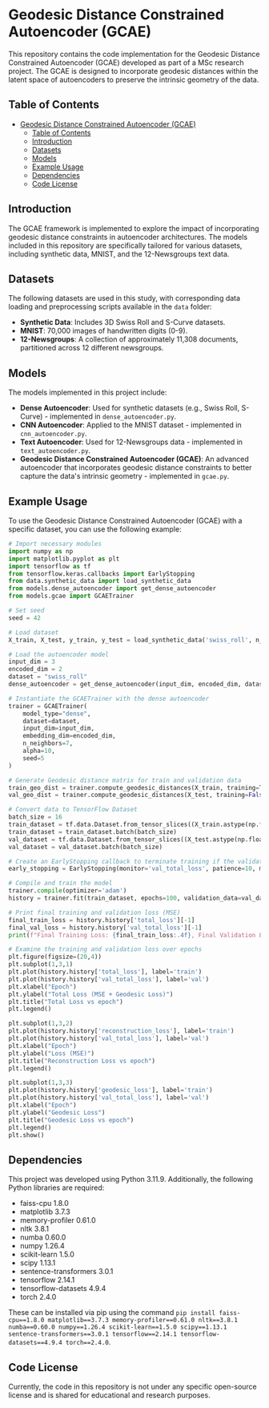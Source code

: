 # Geodesic Distance Constrained Autoencoder (GCAE)

This repository contains the code implementation for the Geodesic Distance Constrained Autoencoder (GCAE) developed as part of a MSc research project. The GCAE is designed to incorporate geodesic distances within the latent space of autoencoders to preserve the intrinsic geometry of the data.

## Table of Contents
- [Geodesic Distance Constrained Autoencoder (GCAE)](#geodesic-distance-constrained-autoencoder-gcae)
  - [Table of Contents](#table-of-contents)
  - [Introduction](#introduction)
  - [Datasets](#datasets)
  - [Models](#models)
  - [Example Usage](#example-usage)
  - [Dependencies](#dependencies)
  - [Code License](#code-license)

## Introduction

The GCAE framework is implemented to explore the impact of incorporating geodesic distance constraints in autoencoder architectures. The models included in this repository are specifically tailored for various datasets, including synthetic data, MNIST, and the 12-Newsgroups text data.

## Datasets

The following datasets are used in this study, with corresponding data loading and preprocessing scripts available in the `data` folder:

- **Synthetic Data**: Includes 3D Swiss Roll and S-Curve datasets.
- **MNIST**: 70,000 images of handwritten digits (0-9).
- **12-Newsgroups**: A collection of approximately 11,308 documents, partitioned across 12 different newsgroups.

## Models

The models implemented in this project include:

- **Dense Autoencoder**: Used for synthetic datasets (e.g., Swiss Roll, S-Curve) - implemented in `dense_autoencoder.py`.
- **CNN Autoencoder**: Applied to the MNIST dataset - implemented in `cnn_autoencoder.py`.
- **Text Autoencoder**: Used for 12-Newsgroups data - implemented in `text_autoencoder.py`.
- **Geodesic Distance Constrained Autoencoder (GCAE)**: An advanced autoencoder that incorporates geodesic distance constraints to better capture the data's intrinsic geometry - implemented in `gcae.py`.

## Example Usage

To use the Geodesic Distance Constrained Autoencoder (GCAE) with a specific dataset, you can use the following example:

```python
# Import necessary modules
import numpy as np
import matplotlib.pyplot as plt
import tensorflow as tf
from tensorflow.keras.callbacks import EarlyStopping
from data.synthetic_data import load_synthetic_data
from models.dense_autoencoder import get_dense_autoencoder
from models.gcae import GCAETrainer

# Set seed
seed = 42

# Load dataset
X_train, X_test, y_train, y_test = load_synthetic_data('swiss_roll', n_samples=4000, noise=0.1, test_size=0.2, seed=seed)

# Load the autoencoder model
input_dim = 3
encoded_dim = 2 
dataset = "swiss_roll"
dense_autoencoder = get_dense_autoencoder(input_dim, encoded_dim, dataset)

# Instantiate the GCAETrainer with the dense autoencoder
trainer = GCAETrainer(
    model_type="dense",
    dataset=dataset,
    input_dim=input_dim,
    embedding_dim=encoded_dim,
    n_neighbors=7,
    alpha=10,
    seed=5
)

# Generate Geodesic distance matrix for train and validation data
train_geo_dist = trainer.compute_geodesic_distances(X_train, training=True)
val_geo_dist = trainer.compute_geodesic_distances(X_test, training=False)

# Convert data to TensorFlow Dataset
batch_size = 16
train_dataset = tf.data.Dataset.from_tensor_slices((X_train.astype(np.float32), np.arange(len(X_train))))
train_dataset = train_dataset.batch(batch_size)
val_dataset = tf.data.Dataset.from_tensor_slices((X_test.astype(np.float32), np.arange(len(X_test))))
val_dataset = val_dataset.batch(batch_size)

# Create an EarlyStopping callback to terminate training if the validation total loss doesn't immprove after 10 epochs
early_stopping = EarlyStopping(monitor='val_total_loss', patience=10, mode='min', restore_best_weights=True)

# Compile and train the model
trainer.compile(optimizer='adam')
history = trainer.fit(train_dataset, epochs=100, validation_data=val_dataset, callbacks=early_stopping)

# Print final training and validation loss (MSE)
final_train_loss = history.history['total_loss'][-1]
final_val_loss = history.history['val_total_loss'][-1]
print(f"Final Training Loss: {final_train_loss:.4f}, Final Validation Loss: {final_val_loss:.4f}")

# Examine the training and validation loss over epochs
plt.figure(figsize=(20,4))
plt.subplot(1,3,1)
plt.plot(history.history['total_loss'], label='train')
plt.plot(history.history['val_total_loss'], label='val')
plt.xlabel("Epoch")
plt.ylabel("Total Loss (MSE + Geodesic Loss)")
plt.title("Total Loss vs epoch")
plt.legend()

plt.subplot(1,3,2)
plt.plot(history.history['reconstruction_loss'], label='train')
plt.plot(history.history['val_total_loss'], label='val')
plt.xlabel("Epoch")
plt.ylabel("Loss (MSE)")
plt.title("Reconstruction Loss vs epoch")
plt.legend()

plt.subplot(1,3,3)
plt.plot(history.history['geodesic_loss'], label='train')
plt.plot(history.history['val_total_loss'], label='val')
plt.xlabel("Epoch")
plt.ylabel("Geodesic Loss")
plt.title("Geodesic Loss vs epoch")
plt.legend()
plt.show()
```

## Dependencies
This project was developed using Python 3.11.9. Additionally, the following Python libraries are required:
- faiss-cpu	1.8.0
- matplotlib 3.7.3
- memory-profiler 0.61.0
- nltk	3.8.1
- numba	0.60.0
- numpy	1.26.4
- scikit-learn	1.5.0
- scipy	1.13.1
- sentence-transformers	3.0.1
- tensorflow 2.14.1
- tensorflow-datasets 4.9.4
- torch	2.4.0

These can be installed via pip using the command `pip install faiss-cpu==1.8.0 matplotlib==3.7.3 memory-profiler==0.61.0 nltk==3.8.1 numba==0.60.0 numpy==1.26.4 scikit-learn==1.5.0 scipy==1.13.1 sentence-transformers==3.0.1 tensorflow==2.14.1 tensorflow-datasets==4.9.4 torch==2.4.0`.

## Code License

Currently, the code in this repository is not under any specific open-source license and is shared for educational and research purposes.
